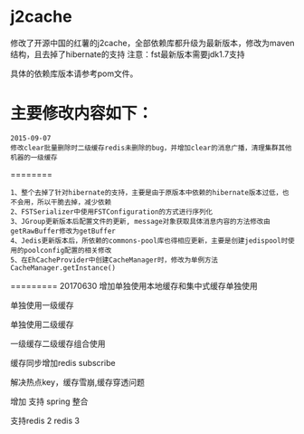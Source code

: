 j2cache
=======

修改了开源中国的红薯的j2cache，全部依赖库都升级为最新版本，修改为maven结构，且去掉了hibernate的支持
注意：fst最新版本需要jdk1.7支持

具体的依赖库版本请参考pom文件。

主要修改内容如下：
========
    2015-09-07
    修改clear批量删除时二级缓存redis未删除的bug，并增加clear的消息广播，清理集群其他机器的一级缓存

========

    1、整个去掉了针对hibernate的支持，主要是由于原版本中依赖的hibernate版本过低，也不会用，所以干脆去掉，减少依赖
    2、FSTSerializer中使用FSTConfiguration的方式进行序列化
    3、JGroup更新版本后配置文件的更新, message对象获取具体消息内容的方法修改由getRawBuffer修改为getBuffer
    4、Jedis更新版本后，所依赖的commons-pool库也得相应更新，主要是创建jedispool时使用的poolconfig配置的相关修改
    5、在EhCacheProvider中创建CacheManager时，修改为单例方法CacheManager.getInstance()

=========
 20170630
 增加单独使用本地缓存和集中式缓存单独使用
 
 单独使用一级缓存
 
 单独使用二级缓存
 
 一级缓存二级缓存组合使用
 
 缓存同步增加redis subscribe
 
 解决热点key，缓存雪崩,缓存穿透问题

 增加 支持 spring 整合
 
 支持redis 2 redis 3
 

